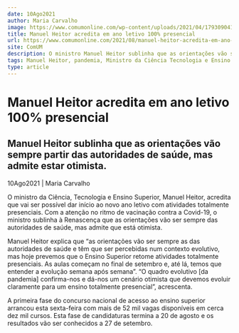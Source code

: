 ```yaml
---
date: 10Ago2021
author: Maria Carvalho
image: https://www.comumonline.com/wp-content/uploads/2021/04/179309041_4006479886094904_9090460688302548447_n-1500x953.jpg
title: Manuel Heitor acredita em ano letivo 100% presencial
url: https://www.comumonline.com/2021/08/manuel-heitor-acredita-em-ano-letivo-100-presencial/
site: ComUM
description: O ministro Manuel Heitor sublinha que as orientações vão sempre partir das autoridades de saúde, mas admite estar otimista.
tags: Manuel Heitor, pandemia, Ministro da Ciência Tecnologia e Ensino Superior, novo ano letivo, atividades presenciais
type: article
---
```



# Manuel Heitor acredita em ano letivo 100% presencial

## Manuel Heitor sublinha que as orientações vão sempre partir das autoridades de saúde, mas admite estar otimista.

10Ago2021 | Maria Carvalho

O ministro da Ciência, Tecnologia e Ensino Superior, Manuel Heitor, acredita que vai ser possível dar início ao novo ano letivo com atividades totalmente presenciais. Com a atenção no ritmo de vacinação contra a Covid-19, o ministro sublinha à Renascença que as orientações vão ser sempre das autoridades de saúde, mas admite que está otimista.

Manuel Heitor explica que “as orientações vão ser sempre as das autoridades de saúde e têm que ser percebidas num contexto evolutivo, mas hoje prevemos que o Ensino Superior retome atividades totalmente presenciais. As aulas começam no final de setembro e, até lá, temos que entender a evolução semana após semana”. “O quadro evolutivo [da pandemia] confirma-nos e dá-nos um cenário otimista que devemos evoluir claramente para um ensino totalmente presencial”, acrescenta.

A primeira fase do concurso nacional de acesso ao ensino superior arrancou esta sexta-feira com mais de 52 mil vagas disponíveis em cerca dez mil cursos. Esta fase de candidaturas termina a 20 de agosto e os resultados vão ser conhecidos a 27 de setembro.

